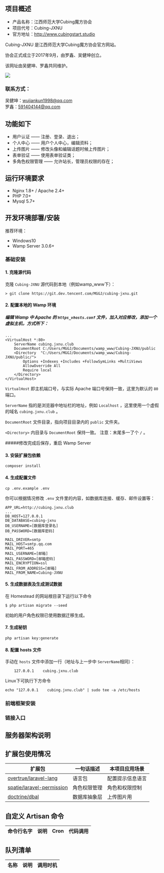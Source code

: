 ## 项目概述

* 产品名称：江西师范大学Cubing魔方协会
* 项目代号：Cubing-JXNU
* 官方地址：http://www.cubingstart.studio

Cubing-JXNU 是江西师范大学Cubing魔方协会官方网站。

协会正式成立于2017年9月，由罗鑫、吴健坤创立。  

该网址由吴健坤、罗鑫共同维护。

![](http://www.cubingstart.studio/img/logo/icon.png)

### 联系方式：

吴健坤：wujiankun1998@qq.com  
罗鑫：591404144@qq.com

## 功能如下

- 用户认证 —— 注册、登录、退出；
- 个人中心 —— 用户个人中心，编辑资料；
- 上传图片 —— 修改头像和编辑话题时候上传图片；
- 表单验证 —— 使用表单验证类；
- 多角色权限管理 —— 允许站长，管理员权限的存在；

## 运行环境要求

- Nginx 1.8+ / Apache 2.4+
- PHP 7.0+
- Mysql 5.7+

## 开发环境部署/安装

推荐环境：
- Windows10
- Wamp Server 3.0.6+

### 基础安装

#### 1. 克隆源代码

克隆 `Cubing-JXNU` 源代码到本地（例如wamp_www下）：

    > git clone https://git.dev.tencent.com/MGGJ/cubing-jxnu.git

#### 2. 配置本地的 Wamp 环境

##### 编辑 Wamp 中 Apache 的 `https_vhosts.conf` 文件，加入对应修改，添加一个虚拟主机，方式所下：

```
...
<VirtualHost *:80> 
	ServerName cubing.jxnu.club
	DocumentRoot C:/Users/MGGJ/Documents/wamp_www/Cubing-JXNU/public
	<Directory  "C:/Users/MGGJ/Documents/wamp_www/Cubing-JXNU/public/">
		Options +Indexes +Includes +FollowSymLinks +MultiViews
		AllowOverride All
		Require local
	</Directory>
</VirtualHost>
```

`VirtualHost` 即主机端口号，与实际 Apache 端口号保持一致，这里为默认的 `80` 端口。

`ServerName` 指的是浏览器中地址栏的地址，例如 `Localhost` ，这里使用一个虚假的域名 `cubing.jxnu.club` 。

`DocumentRoot` 文件目录，指向项目目录内的 `public` 文件夹。

`<Directory>` 内目录与 `DocumentRoot` 保持一致。
注意：末尾多一了个 `/` 。

#####修改完成后保存，重启 Wamp Server

#### 3. 安装扩展包依赖

	composer install

#### 4. 生成配置文件

```
cp .env.example .env
```

你可以根据情况修改 `.env` 文件里的内容，如数据库连接、缓存、邮件设置等：

```
APP_URL=http://cubing.jxnu.club
...
DB_HOST=127.0.0.1
DB_DATABASE=cubing-jxnu
DB_USERNAME=[数据库登录名]
DB_PASSWORD=[数据库密码]

MAIL_DRIVER=smtp
MAIL_HOST=smtp.qq.com
MAIL_PORT=465
MAIL_USERNAME=[邮箱]
MAIL_PASSWORD=[邮箱密码]
MAIL_ENCRYPTION=ssl
MAIL_FROM_ADDRESS=[邮箱]
MAIL_FROM_NAME=Cubing-JXNU
```

#### 5. 生成数据表及生成测试数据

在 Homestead 的网站根目录下运行以下命令

```shell
$ php artisan migrate --seed
```

初始的用户角色权限已使用数据迁移生成。

#### 7. 生成秘钥

```shell
php artisan key:generate
```

#### 8. 配置 hosts 文件

手动在 `hosts` 文件中添加一行（地址与上一步中 `ServerName`相同）：

```
    127.0.0.1    cubing.jxnu.club
```

Linux下可执行下方命令
```
echo "127.0.0.1    cubing.jxnu.club" | sudo tee -a /etc/hosts
```

### 前端框架安装

### 链接入口

## 服务器架构说明

## 扩展包使用情况

| 扩展包 | 一句话描述 | 本项目应用场景 |
| --- | --- | --- |
| [overtrue/laravel-lang](https://github.com/overtrue/laravel-lang) | 语言包 | 配置提示信息语言 |
| [spatie/laravel-permission](https://github.com/spatie/laravel-permission) | 角色权限管理 | 角色和权限控制 |
| [doctrine/dbal](https://github.com/doctrine/dbal) | 数据库抽象层 | 上传图片用 |

## 自定义 Artisan 命令

| 命令行名字 | 说明 | Cron | 代码调用 |
| --- | --- | --- | --- |

## 队列清单

| 名称 | 说明 | 调用时机 |
| --- | --- | --- |
